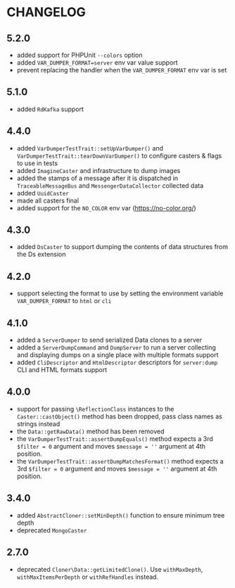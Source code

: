 CHANGELOG
=========

5.2.0
-----

* added support for PHPUnit `--colors` option
* added `VAR_DUMPER_FORMAT=server` env var value support
* prevent replacing the handler when the `VAR_DUMPER_FORMAT` env var is set

5.1.0
-----

* added `RdKafka` support

4.4.0
-----

* added `VarDumperTestTrait::setUpVarDumper()` and `VarDumperTestTrait::tearDownVarDumper()`
  to configure casters & flags to use in tests
* added `ImagineCaster` and infrastructure to dump images
* added the stamps of a message after it is dispatched in `TraceableMessageBus` and `MessengerDataCollector` collected
  data
* added `UuidCaster`
* made all casters final
* added support for the `NO_COLOR` env var (https://no-color.org/)

4.3.0
-----

* added `DsCaster` to support dumping the contents of data structures from the Ds extension

4.2.0
-----

* support selecting the format to use by setting the environment variable `VAR_DUMPER_FORMAT` to `html` or `cli`

4.1.0
-----

* added a `ServerDumper` to send serialized Data clones to a server
* added a `ServerDumpCommand` and `DumpServer` to run a server collecting
  and displaying dumps on a single place with multiple formats support
* added `CliDescriptor` and `HtmlDescriptor` descriptors for `server:dump` CLI and HTML formats support

4.0.0
-----

* support for passing `\ReflectionClass` instances to the `Caster::castObject()`
  method has been dropped, pass class names as strings instead
* the `Data::getRawData()` method has been removed
* the `VarDumperTestTrait::assertDumpEquals()` method expects a 3rd `$filter = 0`
  argument and moves `$message = ''` argument at 4th position.
* the `VarDumperTestTrait::assertDumpMatchesFormat()` method expects a 3rd `$filter = 0`
  argument and moves `$message = ''` argument at 4th position.

3.4.0
-----

* added `AbstractCloner::setMinDepth()` function to ensure minimum tree depth
* deprecated `MongoCaster`

2.7.0
-----

* deprecated `Cloner\Data::getLimitedClone()`. Use `withMaxDepth`, `withMaxItemsPerDepth` or `withRefHandles` instead.
